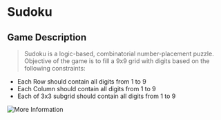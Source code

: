 # Sudoku

## Game Description
> Sudoku is a logic-based, combinatorial number-placement puzzle.
Objective of the game is to fill a 9x9 grid with digits based on the following constraints:
- Each Row should contain all digits from 1 to 9
- Each Column should contain all digits from 1 to 9
- Each of 3x3 subgrid should contain all digits from 1 to 9

![More Information](https://en.wikipedia.org/wiki/Sudoku)
